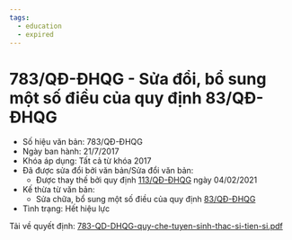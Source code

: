 ```yaml
---
tags:
  - education
  - expired
---
```

# 783/QĐ-ĐHQG - Sửa đổi, bổ sung một số điều của quy định 83/QĐ-ĐHQG

- Số hiệu văn bản: 783/QĐ-ĐHQG
- Ngày ban hành: 21/7/2017 
- Khóa áp dụng: Tất cả từ khóa 2017
- Đã được sửa đổi bởi văn bản/Sửa đổi văn bản: 
    - Được thay thế bởi quy định [113/QĐ-ĐHQG](113-QD-DHQG.md) ngày 04/02/2021
- Kế thừa từ văn bản:
    - Sửa chữa, bổ sung một số điều của quy định [83/QĐ-ĐHQG](83-QD-DHQG.md)
- Tình trạng: Hết hiệu lực

Tải về quyết định: [783-QD-DHQG-quy-che-tuyen-sinh-thac-si-tien-si.pdf](../files/2023QuyDinhMaster/783-QD-DHQG-quy-che-tuyen-sinh-thac-si-tien-si.pdf)